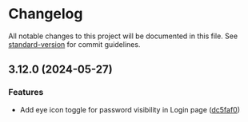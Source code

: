 # Changelog

All notable changes to this project will be documented in this file. See [standard-version](https://github.com/conventional-changelog/standard-version) for commit guidelines.

## 3.12.0 (2024-05-27)


### Features

* Add eye icon toggle for password visibility in Login page ([dc5faf0](https://github.com/realgolf/realgolf/commit/dc5faf0628a2c0c19f15a63701a2dc02d3f8b8a1))
